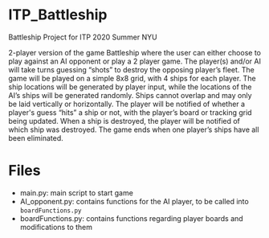 # ITP_Battleship
Battleship Project for ITP 2020 Summer NYU

2-player version of the game Battleship where the user can either choose to play against an AI opponent or play a 2 player game. The player(s) and/or AI will take turns guessing “shots” to destroy the opposing player’s fleet. The game will be played on a simple 8x8 grid, with 4 ships for each player. The ship locations will be generated by player input, while the locations of the AI’s ships will be generated randomly. Ships cannot overlap and may only be laid vertically or horizontally. The player will be notified of whether a player's guess “hits” a ship or not, with the player’s board or tracking grid being updated. When a ship is destroyed, the player will be notified of which ship was destroyed. The game ends when one player’s ships have all been eliminated.

# Files  
+ main.py: main script to start game
+ AI_opponent.py: contains functions for the AI player, to be called into `boardFunctions.py`  
+ boardFunctions.py: contains functions regarding player boards and modifications to them 
